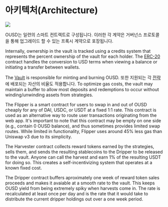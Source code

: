 # 아키텍처(Architecture)

![](../.gitbook/assets/ousd\_docs\_graphics\_3.png)

OUSD는 일련의 스마트 컨트렉트로 구성됩니다. 이러한 각 계약은 거버넌스 프로토콜을 통해 업그레이드 할 수 있는 프록시 계약으로 포장됩니다.

Internally, ownership in the vault is tracked using a credits system that represents the percent ownership of the vault for each holder. The [ERC-20](api/erc-20-1.md) contract handles the conversion to USD terms when viewing a balance or initiating a transfer between wallets.

The [Vault](api/vault.md) is responsible for minting and burning OUSD. 또한 지원되는 각 [전략 ](../core-concepts/supported-strategies/)에 배포되는 자산의 비율도 적용합니다. To optimize gas costs, the vault may maintain a buffer to allow most deposits and redemptions to occur without winding/unwinding assets from strategies.

The Flipper is a smart contract for users to swap in and out of OUSD cheaply for any of DAI, USDC, or USDT at a fixed 1:1 rate. This contract is used as an alternative way to route user transactions originating from the web app. It's important to note that this contract may be empty on one side (e.g., contain 0 OUSD balance), and thus sometimes provides limited swap routes. While limited in functionality, Flipper uses around 45% less gas than Uniswap v3 due to its simplicity.

The Harvester contract collects reward tokens earned by the strategies, sells them, and sends the resulting stablecoins to the Dripper to be released to the vault. Anyone can call the harvest and earn 1% of the resulting USDT for doing so. This creates a self-incentivizing system that operates at a known fixed cost.

The Dripper contract buffers aproximately one week of reward token sales proceeds and makes it avaiable at a smooth rate to the vault. This keeps OUSD yield from being extremely spiky when harvests come in. The rate is recalculated at least once per day and is the rate that it would take to distribute the current dripper holdings out over a one week period.



